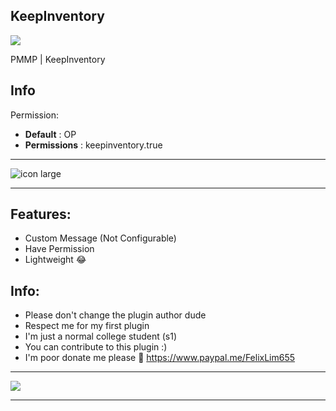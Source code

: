 ## KeepInventory
[![](https://poggit.pmmp.io/shield.state/KeepInventoryPE)](https://poggit.pmmp.io/p/KeepInventoryPE)

PMMP | KeepInventory

## Info
Permission:
- **Default** : OP
- **Permissions** : keepinventory.true

---

![icon large](https://i.ibb.co/JFrzWNd/icon.png)

---

## Features:
- Custom Message (Not Configurable)
- Have Permission
- Lightweight 😂

## Info:
- Please don't change the plugin author dude
- Respect me for my first plugin
- I'm just a normal college student (s1)
- You can contribute to this plugin :)
- I'm poor donate me please 🥺 https://www.paypal.me/FelixLim655

---

[![](https://poggit.pmmp.io/shield.dl/KeepInventoryPE)](https://poggit.pmmp.io/p/KeepInventoryPE)

---
